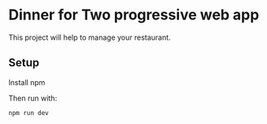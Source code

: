 # Dinner for Two progressive web app

This project will help to manage your restaurant.

## Setup
Install npm

Then run with:

```
npm run dev
```
